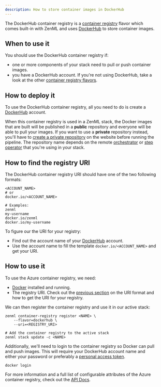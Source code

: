 ```yaml
---
description: How to store container images in DockerHub
---
```


The DockerHub container registry is a [container registry](./overview.md) 
flavor which comes built-in with ZenML and uses [DockerHub](https://hub.docker.com/)
to store container images.

## When to use it

You should use the DockerHub container registry if:
* one or more components of your stack need to pull or push container images.
* you have a DockerHub account. If you're not using DockerHub, take a look at the
 other [container registry flavors](./overview.md#container-registry-flavors).

## How to deploy it

To use the DockerHub container registry, all you need to do is create
a [DockerHub](https://hub.docker.com/) account.

When this container registry is used in a ZenML stack, the Docker images
that are built will be published in a **public** repository and everyone
will be able to pull your images. If you want to use a **private** repository
instead, you'll have to [create a private repository](https://docs.docker.com/docker-hub/repos/#creating-repositories)
on the website before running the pipeline. The repository name depends on
the remote [orchestrator](../orchestrators/overview.md) or
[step operator](../step_operators/overview.md) that you're using in your stack.

## How to find the registry URI

The DockerHub container registry URI should have one of the two following formats:
```shell
<ACCOUNT_NAME>
# or
docker.io/<ACCOUNT_NAME>

# Examples:
zenml
my-username
docker.io/zenml
docker.io/my-username
```

To figure our the URI for your registry:
* Find out the account name of your [DockerHub](https://hub.docker.com/) account.
* Use the account name to fill the template `docker.io/<ACCOUNT_NAME>` and get your URI.
## How to use it

To use the Azure container registry, we need:
* [Docker](https://www.docker.com) installed and running.
* The registry URI. Check out the [previous section](#how-to-find-the-registry-uri) on the URI format and how
to get the URI for your registry.

We can then register the container registry and use it in our active stack:
```shell
zenml container-registry register <NAME> \
    --flavor=dockerhub \
    --uri=<REGISTRY_URI>

# Add the container registry to the active stack
zenml stack update -c <NAME>
```

Additionally, we'll need to login to the container registry so Docker can pull and push images.
This will require your DockerHub account name and either your password or preferably a
[personal access token](https://docs.docker.com/docker-hub/access-tokens/).

```shell
docker login
```

For more information and a full list of configurable attributes of the Azure container registry, check out the 
[API Docs](https://apidocs.zenml.io/latest/api_docs/container_registries/#zenml.container_registries.dockerhub_container_registry.DockerHubContainerRegistry).
